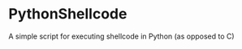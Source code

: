 PythonShellcode
===============

A simple script for executing shellcode in Python (as opposed to C)

